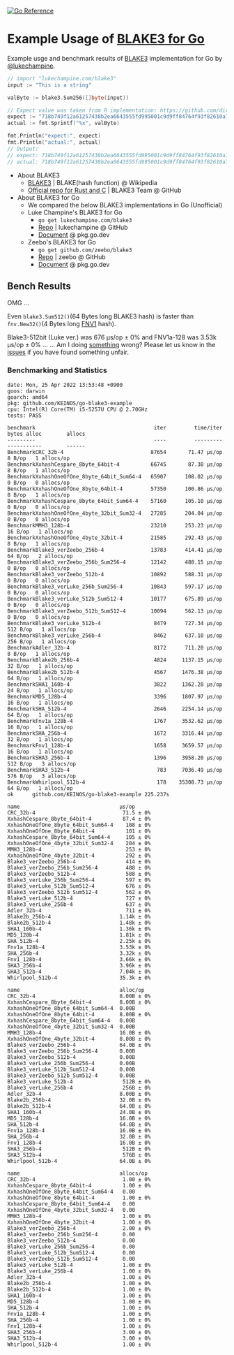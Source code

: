 [![Go Reference](https://pkg.go.dev/badge/github.com/KEINOS/go-blake3-example.svg)](https://pkg.go.dev/[github.com/KEINOS/go-pallet/pallet](https://pkg.go.dev/github.com/KEINOS/go-blake3-example))

# Example Usage of [BLAKE3 for Go](https://github.com/lukechampine/blake3)

Example usge and benchmark results of [BLAKE3](https://en.wikipedia.org/wiki/BLAKE_(hash_function)#BLAKE3) implementation for Go by [@lukechampine](https://github.com/lukechampine/blake3).

```go
// import "lukechampine.com/blake3"
input := "This is a string"

valByte := blake3.Sum256([]byte(input))

// Expect value was taken from R implementation: https://github.com/dirkschumacher/blake3
expect := "718b749f12a61257438b2ea6643555fd995001c9d9ff84764f93f82610a780f2"
actual := fmt.Sprintf("%x", valByte)

fmt.Println("expect:", expect)
fmt.Println("actual:", actual)
// Output:
// expect: 718b749f12a61257438b2ea6643555fd995001c9d9ff84764f93f82610a780f2
// actual: 718b749f12a61257438b2ea6643555fd995001c9d9ff84764f93f82610a780f2
```

- About BLAKE3
  - [BLAKE3](https://en.wikipedia.org/wiki/BLAKE_(hash_function)#BLAKE3) | BLAKE(hash function) @ Wikipedia
  - [Official repo for Rust and C](https://github.com/BLAKE3-team/BLAKE3) | BLAKE3 Team @ GitHub
- About BLAKE3 for Go
  - We compared the below BLAKE3 implementations in Go (Unofficial)
  - Luke Champine's BLAKE3 for Go
    - `go get lukechampine.com/blake3`
    - [Repo](https://github.com/lukechampine/blake3) | lukechampine @ GitHub
    - [Document](https://pkg.go.dev/lukechampine.com/blake3) @ pkg.go.dev
  - Zeebo's BLAKE3 for Go
    - `go get github.com/zeebo/blake3`
    - [Repo](https://github.com/zeebo/blake3) | zeebo @ GitHub
    - [Document](https://pkg.go.dev/github.com/zeebo/blake3) @ pkg.go.dev

## Bench Results

OMG ...

Even `blake3.Sum512()`(64 Bytes long BLAKE3 hash) is faster than `fnv.New32()`(4 Bytes long [FNV1](https://en.wikipedia.org/wiki/Fowler%E2%80%93Noll%E2%80%93Vo_hash_function) hash).

Blake3-512bit (Luke ver.) was 676 μs/op ± 0% and FNV1a-128 was 3.53k μs/op ± 0% ... ... Am I doing [something](./benchmark_test.go) wrong? Please let us know in the [issues](https://github.com/KEINOS/go-blake3-example/issues) if you have found something unfair.

### Benchmarking and Statistics

```text
date: Mon, 25 Apr 2022 13:53:48 +0900
goos: darwin
goarch: amd64
pkg: github.com/KEINOS/go-blake3-example
cpu: Intel(R) Core(TM) i5-5257U CPU @ 2.70GHz
tests: PASS

benchmark                                      iter         time/iter   bytes alloc        allocs
---------                                      ----         ---------   -----------        ------
BenchmarkCRC_32b-4                            87654       71.47 μs/op        8 B/op   1 allocs/op
BenchmarkXxhashCespare_8byte_64bit-4          66745       87.38 μs/op        8 B/op   1 allocs/op
BenchmarkXxhashOneOfOne_8byte_64bit_Sum64-4   65907      108.02 μs/op        0 B/op   0 allocs/op
BenchmarkXxhashOneOfOne_8byte_64bit-4         57350      100.86 μs/op        8 B/op   1 allocs/op
BenchmarkXxhashCespare_8byte_64bit_Sum64-4    57160      105.10 μs/op        0 B/op   0 allocs/op
BenchmarkXxhashOneOfOne_4byte_32bit_Sum32-4   27285      204.04 μs/op        0 B/op   0 allocs/op
BenchmarkMMH3_128b-4                          23210      253.23 μs/op       16 B/op   1 allocs/op
BenchmarkXxhashOneOfOne_4byte_32bit-4         21585      292.43 μs/op        8 B/op   1 allocs/op
BenchmarkBlake3_verZeebo_256b-4               13783      414.41 μs/op       64 B/op   2 allocs/op
BenchmarkBlake3_verZeebo_256b_Sum256-4        12142      488.15 μs/op        0 B/op   0 allocs/op
BenchmarkBlake3_verZeebo_512b-4               10892      588.31 μs/op        0 B/op   0 allocs/op
BenchmarkBlake3_verLuke_256b_Sum256-4         10843      597.17 μs/op        0 B/op   0 allocs/op
BenchmarkBlake3_verLuke_512b_Sum512-4         10177      675.89 μs/op        0 B/op   0 allocs/op
BenchmarkBlake3_verZeebo_512b_Sum512-4        10094      562.13 μs/op        0 B/op   0 allocs/op
BenchmarkBlake3_verLuke_512b-4                 8479      727.34 μs/op      512 B/op   1 allocs/op
BenchmarkBlake3_verLuke_256b-4                 8462      637.10 μs/op      256 B/op   1 allocs/op
BenchmarkAdler_32b-4                           8172      711.20 μs/op        8 B/op   1 allocs/op
BenchmarkBlake2b_256b-4                        4824     1137.15 μs/op       32 B/op   1 allocs/op
BenchmarkBlake2b_512b-4                        4567     1476.38 μs/op       64 B/op   1 allocs/op
BenchmarkSHA1_160b-4                           3822     1362.28 μs/op       24 B/op   1 allocs/op
BenchmarkMD5_128b-4                            3396     1807.97 μs/op       16 B/op   1 allocs/op
BenchmarkSHA_512b-4                            2646     2254.14 μs/op       64 B/op   1 allocs/op
BenchmarkFnv1a_128b-4                          1767     3532.62 μs/op       16 B/op   1 allocs/op
BenchmarkSHA_256b-4                            1672     3316.44 μs/op       32 B/op   1 allocs/op
BenchmarkFnv1_128b-4                           1658     3659.57 μs/op       16 B/op   1 allocs/op
BenchmarkSHA3_256b-4                           1396     3958.20 μs/op      512 B/op   3 allocs/op
BenchmarkSHA3_512b-4                            783     7036.49 μs/op      576 B/op   3 allocs/op
BenchmarkWhirlpool_512b-4                       178    35308.73 μs/op       64 B/op   1 allocs/op
ok  	github.com/KEINOS/go-blake3-example	225.237s
```

```text
name                                μs/op
CRC_32b-4                            71.5 ± 0%
XxhashCespare_8byte_64bit-4          87.4 ± 0%
XxhashOneOfOne_8byte_64bit_Sum64-4    108 ± 0%
XxhashOneOfOne_8byte_64bit-4          101 ± 0%
XxhashCespare_8byte_64bit_Sum64-4     105 ± 0%
XxhashOneOfOne_4byte_32bit_Sum32-4    204 ± 0%
MMH3_128b-4                           253 ± 0%
XxhashOneOfOne_4byte_32bit-4          292 ± 0%
Blake3_verZeebo_256b-4                414 ± 0%
Blake3_verZeebo_256b_Sum256-4         488 ± 0%
Blake3_verZeebo_512b-4                588 ± 0%
Blake3_verLuke_256b_Sum256-4          597 ± 0%
Blake3_verLuke_512b_Sum512-4          676 ± 0%
Blake3_verZeebo_512b_Sum512-4         562 ± 0%
Blake3_verLuke_512b-4                 727 ± 0%
Blake3_verLuke_256b-4                 637 ± 0%
Adler_32b-4                           711 ± 0%
Blake2b_256b-4                      1.14k ± 0%
Blake2b_512b-4                      1.48k ± 0%
SHA1_160b-4                         1.36k ± 0%
MD5_128b-4                          1.81k ± 0%
SHA_512b-4                          2.25k ± 0%
Fnv1a_128b-4                        3.53k ± 0%
SHA_256b-4                          3.32k ± 0%
Fnv1_128b-4                         3.66k ± 0%
SHA3_256b-4                         3.96k ± 0%
SHA3_512b-4                         7.04k ± 0%
Whirlpool_512b-4                    35.3k ± 0%

name                                alloc/op
CRC_32b-4                           8.00B ± 0%
XxhashCespare_8byte_64bit-4         8.00B ± 0%
XxhashOneOfOne_8byte_64bit_Sum64-4  0.00B
XxhashOneOfOne_8byte_64bit-4        8.00B ± 0%
XxhashCespare_8byte_64bit_Sum64-4   0.00B
XxhashOneOfOne_4byte_32bit_Sum32-4  0.00B
MMH3_128b-4                         16.0B ± 0%
XxhashOneOfOne_4byte_32bit-4        8.00B ± 0%
Blake3_verZeebo_256b-4              64.0B ± 0%
Blake3_verZeebo_256b_Sum256-4       0.00B
Blake3_verZeebo_512b-4              0.00B
Blake3_verLuke_256b_Sum256-4        0.00B
Blake3_verLuke_512b_Sum512-4        0.00B
Blake3_verZeebo_512b_Sum512-4       0.00B
Blake3_verLuke_512b-4                512B ± 0%
Blake3_verLuke_256b-4                256B ± 0%
Adler_32b-4                         8.00B ± 0%
Blake2b_256b-4                      32.0B ± 0%
Blake2b_512b-4                      64.0B ± 0%
SHA1_160b-4                         24.0B ± 0%
MD5_128b-4                          16.0B ± 0%
SHA_512b-4                          64.0B ± 0%
Fnv1a_128b-4                        16.0B ± 0%
SHA_256b-4                          32.0B ± 0%
Fnv1_128b-4                         16.0B ± 0%
SHA3_256b-4                          512B ± 0%
SHA3_512b-4                          576B ± 0%
Whirlpool_512b-4                    64.0B ± 0%

name                                allocs/op
CRC_32b-4                            1.00 ± 0%
XxhashCespare_8byte_64bit-4          1.00 ± 0%
XxhashOneOfOne_8byte_64bit_Sum64-4   0.00
XxhashOneOfOne_8byte_64bit-4         1.00 ± 0%
XxhashCespare_8byte_64bit_Sum64-4    0.00
XxhashOneOfOne_4byte_32bit_Sum32-4   0.00
MMH3_128b-4                          1.00 ± 0%
XxhashOneOfOne_4byte_32bit-4         1.00 ± 0%
Blake3_verZeebo_256b-4               2.00 ± 0%
Blake3_verZeebo_256b_Sum256-4        0.00
Blake3_verZeebo_512b-4               0.00
Blake3_verLuke_256b_Sum256-4         0.00
Blake3_verLuke_512b_Sum512-4         0.00
Blake3_verZeebo_512b_Sum512-4        0.00
Blake3_verLuke_512b-4                1.00 ± 0%
Blake3_verLuke_256b-4                1.00 ± 0%
Adler_32b-4                          1.00 ± 0%
Blake2b_256b-4                       1.00 ± 0%
Blake2b_512b-4                       1.00 ± 0%
SHA1_160b-4                          1.00 ± 0%
MD5_128b-4                           1.00 ± 0%
SHA_512b-4                           1.00 ± 0%
Fnv1a_128b-4                         1.00 ± 0%
SHA_256b-4                           1.00 ± 0%
Fnv1_128b-4                          1.00 ± 0%
SHA3_256b-4                          3.00 ± 0%
SHA3_512b-4                          3.00 ± 0%
Whirlpool_512b-4                     1.00 ± 0%
```
